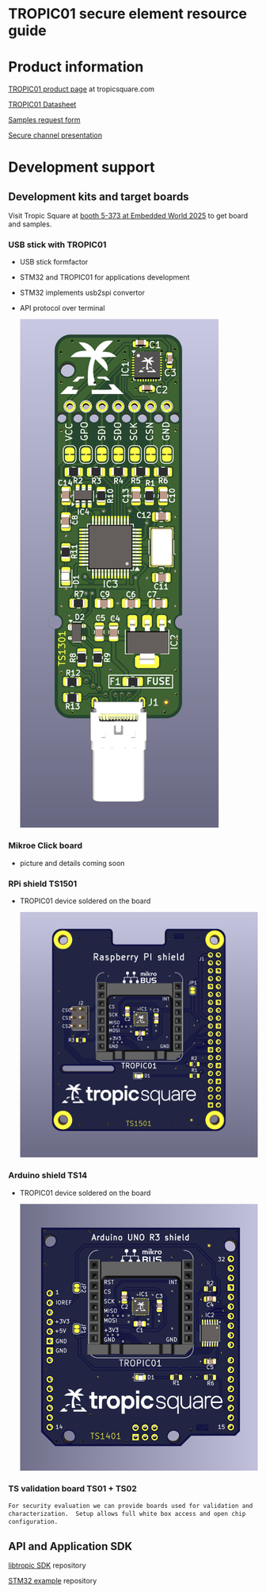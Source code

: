 # TROPIC01 secure element resource guide

# Product information 

[TROPIC01 product page](https://tropicsquare.com/tropic01) at tropicsquare.com

[TROPIC01 Datasheet](/doc/datasheet/ODD_tropic01_datasheet_revA6.pdf) 


[Samples request form](https://tropicsquare.com/tropic01-samples)

[Secure channel presentation](https://cdn.prod.website-files.com/625faf6f5e93e941317bb67f/66e981e79dee26dc81650c11_ches24_jerabek_final_key.pdf)

# Development support 

  ## Development kits and target boards

 Visit Tropic Square at [booth 5-373 at Embedded World 2025](https://tropicsquare.com/tropic-square-at-embedded-world-2025) to get board and samples.

  ### USB stick with TROPIC01 
  * USB stick formfactor
  * STM32 and TROPIC01 for applications development
  * STM32 implements usb2spi convertor
  * API protocol over terminal

    ![TS13](/doc/boards/ts1301_top_assembled.png)

  ### Mikroe Click board
  * picture and details coming soon 
  

  ### RPi shield TS1501   
  * TROPIC01 device soldered on the board

    ![TS15](/doc/boards/ts1501_top_assembled.png)
    
  ### Arduino shield TS14
  * TROPIC01 device soldered on the board

    ![TS14](/doc/boards/ts1401_top_assembled.png)
    
   

 ### TS validation board TS01 + TS02
    For security evaluation we can provide boards used for validation and characterization.  Setup allows full white box access and open chip configuration.



## API and Application SDK
[libtropic SDK](https://github.com/tropicsquare/libtropic) repository

[STM32 example](https://github.com/tropicsquare/libtropic-stm32) repository 
